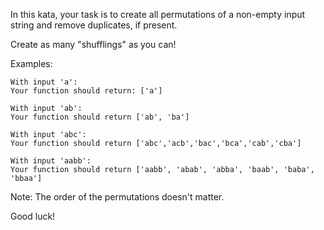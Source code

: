 In this kata, your task is to create all permutations of a non-empty input string and remove duplicates, if present. 

Create as many "shufflings" as you can!

Examples:
```
With input 'a':
Your function should return: ['a']

With input 'ab':
Your function should return ['ab', 'ba']

With input 'abc':
Your function should return ['abc','acb','bac','bca','cab','cba']

With input 'aabb':
Your function should return ['aabb', 'abab', 'abba', 'baab', 'baba', 'bbaa']
```

Note: The order of the permutations doesn't matter.

Good luck!

